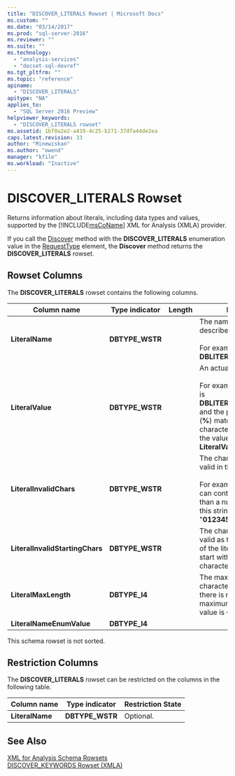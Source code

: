 ```yaml
---
title: "DISCOVER_LITERALS Rowset | Microsoft Docs"
ms.custom: ""
ms.date: "03/14/2017"
ms.prod: "sql-server-2016"
ms.reviewer: ""
ms.suite: ""
ms.technology: 
  - "analysis-services"
  - "docset-sql-devref"
ms.tgt_pltfrm: ""
ms.topic: "reference"
apiname: 
  - "DISCOVER_LITERALS"
apitype: "NA"
applies_to: 
  - "SQL Server 2016 Preview"
helpviewer_keywords: 
  - "DISCOVER_LITERALS rowset"
ms.assetid: 1bf0a2e2-a419-4c25-b271-37dfa44de2ea
caps.latest.revision: 33
author: "Minewiskan"
ms.author: "owend"
manager: "kfile"
ms.workload: "Inactive"
---
```

# DISCOVER_LITERALS Rowset
  Returns information about literals, including data types and values, supported by the [!INCLUDE[msCoName](../../../includes/msconame-md.md)] XML for Analysis (XMLA) provider.  
  
 If you call the [Discover](../../../analysis-services/xmla/xml-elements-methods-discover.md) method with the **DISCOVER_LITERALS** enumeration value in the [RequestType](../../../analysis-services/xmla/xml-elements-properties/requesttype-element-xmla.md) element, the **Discover** method returns the **DISCOVER_LITERALS** rowset.  
  
## Rowset Columns  
 The **DISCOVER_LITERALS** rowset contains the following columns.  
  
|Column name|Type indicator|Length|Description|  
|-----------------|--------------------|------------|-----------------|  
|**LiteralName**|**DBTYPE_WSTR**||The name of the literal described in the row.<br /><br /> For example: **DBLITERAL_LIKE_PERCENT**|  
|**LiteralValue**|**DBTYPE_WSTR**||An actual literal value.<br /><br /> For example, if **LiteralName** is **DBLITERAL_LIKE_PERCENT** and the percent character (**%**) matches zero or more characters in a LIKE clause, the value of the **LiteralValue** column is "**%**".|  
|**LiteralInvalidChars**|**DBTYPE_WSTR**||The characters that are not valid in the literal.<br /><br /> For example, if table names can contain anything other than a numeric character, this string is "**0123456789**".|  
|**LiteralInvalidStartingChars**|**DBTYPE_WSTR**||The characters that are not valid as the first character of the literal. If the literal can start with any valid character, this is **null**.|  
|**LiteralMaxLength**|**DBTYPE_I4**||The maximum number of characters in the literal. If there is no maximum or the maximum is unknown, the value is –1.|  
|**LiteralNameEnumValue**|**DBTYPE_I4**|||  
  
 This schema rowset is not sorted.  
  
## Restriction Columns  
 The **DISCOVER_LITERALS** rowset can be restricted on the columns in the following table.  
  
|Column name|Type indicator|Restriction State|  
|-----------------|--------------------|-----------------------|  
|**LiteralName**|**DBTYPE_WSTR**|Optional.|  
  
## See Also  
 [XML for Analysis Schema Rowsets](../../../analysis-services/schema-rowsets/xml/xml-for-analysis-schema-rowsets.md)   
 [DISCOVER_KEYWORDS Rowset &#40;XMLA&#41;](../../../analysis-services/schema-rowsets/xml/discover-keywords-rowset-xmla.md)  
  
  
